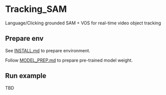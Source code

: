 # Tracking_SAM
Language/Clicking grounded SAM + VOS for real-time video object tracking

## Prepare env

See [INSTALL.md](INSTALL.md) to prepare environment.

Follow [MODEL_PREP.md](MODEL_PREP.md) to prepare pre-trained model weight.

## Run example

TBD
